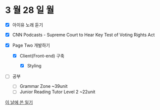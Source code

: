 # 3 월 28 일 월

- [x] 아이유 노래 듣기

- [x] CNN Podcasts - Supreme Court to Hear Key Test of Voting Rights Act

- [x] Page Two 개발하기

  - [x] Client(Front-end) 구축

    - [x] Styling

- [ ] 공부

  - [ ] Grammar Zone ~39unit
  - [ ] Junior Reading Tutor Level 2 ~22unit

[이 날에 쓴 일기](../../../diary/2022/3/28.md)

